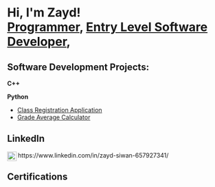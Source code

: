 <h1>Hi, I'm Zayd! <br/><a href="https://github.com/ZaydSiwan">Programmer</a>, <a href="https://www.linkedin.com/in/joshmadakor/">Entry Level Software Developer</a>, 

<h2> Software Development Projects:</h2>
<b>C++</b>



<b>Python</b>
  - [Class Registration Application](https://github.com/ZaydSiwan/ZaydSiwanClassRegistrationPython-CSC121)
  - [Grade Average Calculator](https://github.com/ZaydSiwan/ZaydSiwanPythonGradeCalculator)

<h2> LinkedIn</h2>
<img align="left" alt="JoshMadakor | LinkedIn" width="22px" src="https://cdn.jsdelivr.net/npm/simple-icons@v3/icons/linkedin.svg" />
https://www.linkedin.com/in/zayd-siwan-657927341/

<h2> Certifications</h2>


<!--
**ZaydSiwan/ZaydSiwan** is a ✨ _special_ ✨ repository because its `README.md` (this file) appears on your GitHub profile.


